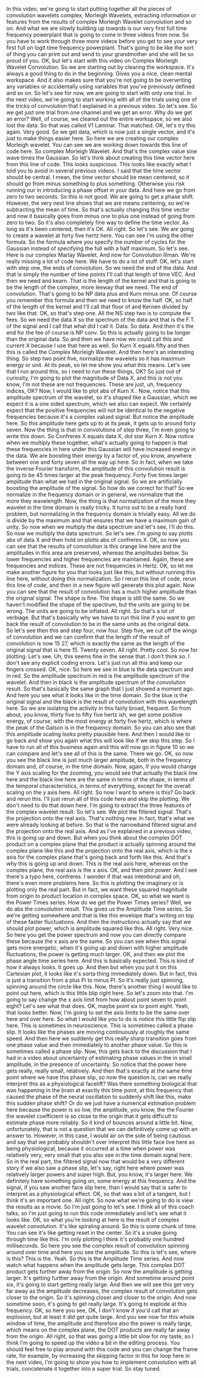  In this video, we're going to start putting together all the pieces of convolution wavelets complex, Morleigh Wavelets, extracting information or features from the results of complex Morleigh Wavelet convolution and so on. And what we are slowly building up towards is our very first full time frequency powerplant that is going to come in three videos from now. So you have to work through three more videos before you get to see your very first full on logit time frequency powerplant. That's going to be like the sort of thing you can print out and send to your grandmother and she will be so proud of you. OK, but let's start with this video on Complex Morleigh Wavelet Convolution. So we are starting out by clearing the workspace. It's always a good thing to do in the beginning. Gives you a nice, clean mental workspace. And it also makes sure that you're not going to be overwriting any variables or accidentally using variables that you've previously defined and so on. So let's see for now, we are going to start with only one trial. In the next video, we're going to start working with all of the trials using one of the tricks of convolution that I explained in a previous video. So let's see. So we get just one trial from one channel and we get an error. Why do we get an error? Well, of course, we cleared out the entire workspace, so we also lost the data. So that was called V1 Laminar. That matched. OK, let's try this again. Very good. So we get data, which is now just a single vector, and it's just to make things easier here. So here we are creating our complex Morleigh wavelet. You can see we are working down towards this line of code here. So complex Morleigh Wavelet. And that's the complex value sine wave times the Gaussian. So let's think about creating this time vector here from this line of code. This looks suspicious. This looks like exactly what I told you to avoid in several previous videos. I said that the time vector should be central. I mean, the time vector should be mean centered, so it should go from minus something to plus something. Otherwise you risk running our in introducing a phase offset in your data. And here we go from zero to two seconds. So this is not good. We are going to get a phase shift. However, the very next line shows that we are means centering, so we're subtracting the mean of time. So that's actually changing this time vector and now it basically goes from minus one to plus one instead of going from zero to two. So it's also completely fine way to define the time vector. As long as it's been centered, then it's OK. All right. So let's see. We are going to create a wavelet at forty five hertz here. You can see I'm using the other formula. So the formula where you specify the number of cycles for the Gaussian instead of specifying the full with a half maximum. So let's see. Here is our complex Marlay Wavelet. And now for Convolution Illman. We're really missing a lot of code here. We have to do a lot of stuff. OK, let's start with step one, the ends of convolution. So we need the end of the data. And that is simply the number of time points I'll call that length of time VEC. And then we need and kearn. That is the length of the kernel and that is going to be the length of the complex, more leeway that we need. The end of convolution. That's going to be NP data plus and Kurn minus one. Of course you remember this formula and then we need to know the half. OK, so half of the length of the kernel and I'll call that floor of and Kernen divided by two like that. OK, so that's step one. All the NS step two is to compute the fees. So we need the data X so the spectrum of the data and that is the F.T. of the signal and I call that what did I call it. Data. So data. And then it's the end for the fee of course is NP conv. So this is actually going to be longer than the original data. So and then we have now we could call this and current X because I use that here as well. So Kurn X equals fifty and then this is called the Complex Morleigh Wavelet. And then here's an interesting thing. So step two point five, normalize the wavelets so it has maximum energy or unit. At its peak, so let me show you what this means. Let's see that I run around this, so I need to run these things, OK? So just out of curiosity, I'm going to plot the magnitude of Data X, and this is not you know, I'm not these are not frequencies. These are just, uh, frequency indices, OK? Now, I would like to plot abs of Kurn X.. Now, notice that this amplitude spectrum of the wavelet, so it's shaped like a Gaussian, which we expect it is a one sided spectrum, which we also can expect. We certainly expect that the positive frequencies will not be identical to the negative frequencies because it's a complex valued signal. But notice the amplitude here. So this amplitude here gets up to at its peak, it gets up to around forty seven. Now the thing is that in convolutions of step three, I'm even going to write this down. So Confreres X equals data X, dot star Kurn X. Now notice when we multiply these together, what's actually going to happen is that these frequencies in here under this Gaussian will have increased energy in the data. We are boosting their energy by a factor of, you know, anywhere between one and forty seven all the way up here. So in fact, when we take the inverse Fourier transform, the amplitude of this convolution result is going to be 45 times larger at the peak frequency. Forty five times larger amplitude than what we had in the original signal. So we are artificially boosting the amplitude of the signal. So how do we correct for that? So we normalize in the frequency domain or in general, we normalize that the more they wavelength. Now, the thing is that normalization of the more they wavelet in the time domain is really tricky. It turns out to be a really hard problem, but normalizing in the frequency domain is trivially easy. All we do is divide by the maximum and that ensures that we have a maximum gain of unity. So now when we multiply the data spectrum and let's see, I'll do this. So now we multiply the data spectrum. So let's see. I'm going to say plotts abs of data X and then hold on plotts abs of confreres X. OK, so now you can see that the results of convolution is this orange line here and the amplitudes in this area are preserved, whereas the amplitudes below. So lower frequencies and higher frequencies are maintained. Again, these are frequencies and indices. These are not frequencies in Hertz. OK, so let me make another figure for you that looks just like this, but without running this line here, without doing this normalization. So I rerun this line of code, rerun this line of code, and then in a new figure will generate this plot again. Now you can see that the result of convolution has a much higher amplitude than the original signal. The shape is fine. The shape is still the same. So we haven't modified the shape of the spectrum, but the units are going to be wrong. The units are going to be inflated. All right. So that's a lot of verbiage. But that's basically why we have to run this line if you want to get back the result of convolution to be in the same units as the original data. So let's see then this and step four, now four. Step five, we cut off the wings of convolution and we can confirm that the length of the result of convolution is now 15 27, which is exactly the same as the length of the original signal that is here 15. Twenty seven. All right. Pretty cool. So now for plotting. Let's see. Uh, this seems fine in the sense that. I don't think so. I don't see any explicit coding errors. Let's just run all this and keep our fingers crossed. OK, nice. So here we see in blue is the data spectrum and in red. So the amplitude spectrum in red is the amplitude spectrum of the wavelet. And then in black is the amplitude spectrum of the convolution result. So that's basically the same graph that I just showed a moment ago. And here you see what it looks like in the time domain. So the blue is the original signal and the black is the result of convolution with this wavelength here. So we are isolating the activity in this fairly broad, frequent. So from about, you know, thirty five to fifty five hertz ish, we get some positive energy, of course, with the most energy at forty five hertz, which is where the peak of the Galson is in the frequency domain. So you can also see that this amplitude scaling looks pretty plausible here. And then I would like to go back and show you again what this will look like if we skip this step. So I have to run all of this business again and this will now go in figure 10 so we can compare and let's see all of this is the same. There we go. OK, so now you see the black line is just much larger amplitude, both in the frequency domain and, of course, in the time domain. Now, again, if you would change the Y axis scaling for the zooming, you would see that actually the black line here and the black line here are the same in terms of the shape, in terms of the temporal characteristics, in terms of everything, except for the overall scaling on the y axis here. All right. So now I want to where is this? Go back and rerun this. I'll just rerun all of this code here and skip the plotting. We don't need to do that down here. I'm going to extract the three features of the complex wavelet result. So let's see. We plot the filtered signal. That's the projection onto the real axis. That's nothing new. In fact, that's what we were already looking at before. So that is the narrowband filtered signal and the projection onto the real axis. And as I've explained in a previous video, this is going up and down. But when you think about the complex DOT product on a complex plane that the product is actually spinning around the complex plane like this and the projection onto the real axis, which is the x axis for the complex plane that's going back and forth like this. And that's why this is going up and down. This is the real axis here, whereas on the complex plane, the real axis is the x axis. OK, and then plot power. And I see there's a typo here, confreres. I wonder if that was intentional and oh, there's even more problems here. So this is plotting the imaginary or is plotting only the real part. But in fact, we want these squared magnitude from origin to product location in complex space. OK, so what we want is the Power Times series. How do we get the Power Times series? Well, we do abs the convolution result. This gives us the Amplitude Time series. So we're getting somewhere and that is like this envelope that's writing on top of these faster fluctuations. And then the instructions actually say that we should plot power, which is amplitude squared like this. All right. Very nice. So here you get the power spectrum and now you can directly compare these because the x axis are the same. So you can see when this signal gets more energetic, when it's going up and down with higher amplitude fluctuations, the power is getting much larger. OK, and then we plot the phase angle time series here. And this is basically expected. This is kind of how it always looks. It goes up. And then but when you put it on this Cartesian plot, it looks like it's sorta thing immediately down. But in fact, this is just a transition from a plus Pi to minus PI. So it's really just spinning, spinning around the circle like this. Now, there's another thing I would like to point out here, which is this little blip right here. So let's zoom into that. I'm going to say change the x axis limit from how about point seven to point eight? Let's see what that does. OK, maybe point six to point eight. Yeah, that looks better. Now, I'm going to set the axis limits to be the same over here and over here. So what I would like you to do is notice this little flip slip here. This is sometimes in neuroscience. This is sometimes called a phase slip. It looks like the phases are moving continuously at roughly the same speed. And then here we suddenly get this really sharp transition goes from one phase value and then immediately to another phase value. So this is sometimes called a phase slip. Now, this gets back to the discussion that I had in a video about uncertainty of estimating phase values in the in small amplitude, in the presence of uncertainty. So notice that the power here gets really, really small, relatively. And then that's exactly at the same time point where we have this phase slip, so now the question is, can we really interpret this as a physiological facelift? Was there something biological that was happening in the brain at exactly this time point, at this frequency that caused the phase of the neural oscillation to suddenly shift like this, make this sudden phase shift? Or do we just have a numerical estimation problem here because the power is so low, the amplitude, you know, the the Fourier the wavelet coefficient is so close to the origin that it gets difficult to estimate phase more reliably. So it kind of bounces around a little bit. Now, unfortunately, that is not a question that we can definitively come up with an answer to. However, in this case, I would air on the side of being cautious and say that we probably shouldn't over interpret this little face live here as being physiological, because it occurred at a time when power was relatively very, very small that you also see in the time domain signal here. So in the real part, the filtered signal now that would be a very different story if we also saw a phase slip, let's say, right here where power was relatively larger powers and super high. But, you know, it's larger here. We definitely have something going on, some energy at this frequency. And the signal, if you saw another face slip here, than I would say that is safer to interpret as a physiological effect. OK, so that was a bit of a tangent, but I think it's an important one. All right. So now what we're going to do is view the results as a movie. So I'm just going to let's see. I think all of this coach talks, so I'm just going to run this code immediately and let's see what it looks like. OK, so what you're looking at here is the result of complex wavelet convolution. It's like spiraling around. So this is some chunk of time. You can see it's like getting reset in the center. So it's a snake going through time like this. I'm only plotting I think it's probably one hundred milliseconds. So here you see the complex result of convolution spinning around over time and here you see the amplitude. So this is let's see, where is this? This is the. Yeah. So this is the Amplitude Time series. And now watch what happens when the amplitude gets large. This complex DOT product gets further away from the origin. So now the amplitude is getting larger. It's getting further away from the origin. And sometime around point six, it's going to start getting really large. And then we will see this get very far away as the amplitude decreases, the complex result of convolution gets closer to the origin. So it's spinning closer and closer to the origin. And now sometime soon, it's going to get really large. It's going to explode at this frequency. OK, so here you see, OK, I don't know if you'd call that an explosion, but at least it did get quite large. And you see now for this whole window of time, the amplitude and therefore also the power is really large, which means on the complex plane, the DOT products are really far away from the origin. All right, so that was going a little bit slow for my taste, so I think I'm going to speed up the video a bit in the editing process. You should feel free to play around with this code and you can change the frame rate, for example, by increasing the skipping factor in this for loop here in the next video, I'm going to show you how to implement convolution with all trials, concatenate it together into a super trial. So stay tuned.